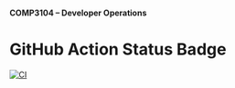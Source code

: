 #### COMP3104 – Developer Operations



# GitHub Action Status Badge
[![CI](https://github.com/FullStackJiung/COMP3104/actions/workflows/ci.yml/badge.svg)](https://github.com/FullStackJiung/COMP3104/actions/workflows/ci.yml)